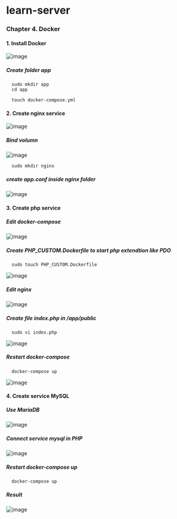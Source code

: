 # learn-server

### Chapter 4. Docker

#### 1. Install Docker
![image](https://user-images.githubusercontent.com/100080625/176812560-848f5090-1956-477a-9223-c52efa6f99b4.png)

  ##### Create folder app
      sudo mkdir app
      cd app

      touch docker-compose.yml

#### 2. Create nginx service
![image](https://user-images.githubusercontent.com/100080625/176813726-be88dacf-653c-4c4d-a371-b06f0e79bf4f.png)

  ##### Bind volumn
![image](https://user-images.githubusercontent.com/100080625/176814121-1b06a8e9-3183-4b13-82c5-b8e18c3b5494.png)

      sudo mkdir nginx
  ##### create app.conf inside nginx folder
![image](https://user-images.githubusercontent.com/100080625/176813994-2c4eb579-3630-4cf4-9934-076626f22bca.png)

#### 3. Create php service
  ##### Edit docker-compose
![image](https://user-images.githubusercontent.com/100080625/176815217-8cf37d21-e7d9-45d9-9857-88deae31afbc.png)

  ##### Create PHP_CUSTOM.Dockerfile to start php extendtion like PDO
      sudo touch PHP_CUSTOM.Dockerfile
![image](https://user-images.githubusercontent.com/100080625/176816059-aa0198ac-9f2f-4549-bc06-ad2bfc73f0fa.png)


  ##### Edit nginx
![image](https://user-images.githubusercontent.com/100080625/176815323-71de6387-464e-4212-9db9-ce34d0111ace.png)

  ##### Create file index.php in /app/public
      sudo vi index.php
![image](https://user-images.githubusercontent.com/100080625/176814796-7ce87dca-edd0-49a0-8729-b87a05c5c9c6.png)

  ##### Restart docker-compose
      docker-compose up
![image](https://user-images.githubusercontent.com/100080625/176814860-f4dc2afa-8fd4-47eb-b615-349852ca44a9.png)

#### 4. Create service MySQL
  ##### Use MariaDB
![image](https://user-images.githubusercontent.com/100080625/176816898-748666aa-a7dd-4c27-9df1-24464f6f8cfe.png)

  ##### Connect service mysql in PHP
![image](https://user-images.githubusercontent.com/100080625/176817262-d7f30e12-f341-4455-97ce-0221a05c7586.png)

  ##### Restart docker-compose up
      docker-compose up
  ##### Result
![image](https://user-images.githubusercontent.com/100080625/176817300-e027c00c-8103-494d-99f8-04b89128bcc2.png)
